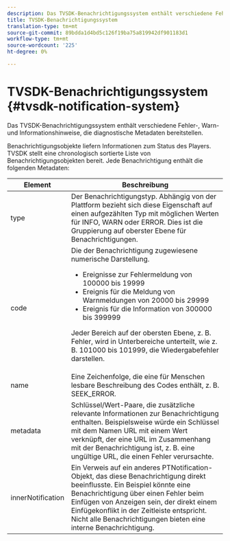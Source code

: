 ```yaml
---
description: Das TVSDK-Benachrichtigungssystem enthält verschiedene Fehler-, Warn- und Informationshinweise, die diagnostische Metadaten bereitstellen.
title: TVSDK-Benachrichtigungssystem
translation-type: tm+mt
source-git-commit: 89bdda1d4bd5c126f19ba75a819942df901183d1
workflow-type: tm+mt
source-wordcount: '225'
ht-degree: 0%

---
```



# TVSDK-Benachrichtigungssystem {#tvsdk-notification-system}

Das TVSDK-Benachrichtigungssystem enthält verschiedene Fehler-, Warn- und Informationshinweise, die diagnostische Metadaten bereitstellen.

Benachrichtigungsobjekte liefern Informationen zum Status des Players. TVSDK stellt eine chronologisch sortierte Liste von Benachrichtigungsobjekten bereit. Jede Benachrichtigung enthält die folgenden Metadaten:

<table frame="all" colsep="1" rowsep="1" id="table_DBA8CACF02DB4AF2B053E560850B49CE"> 
 <thead> 
  <tr rowsep="1"> 
   <th colname="1" class="entry"> Element </th> 
   <th colname="2" class="entry"> Beschreibung </th> 
  </tr> 
 </thead>
 <tbody> 
  <tr rowsep="1"> 
   <td colname="1"><span class="codeph"> type</span> </td> 
   <td colname="2"> Der Benachrichtigungstyp. Abhängig von der Plattform bezieht sich diese Eigenschaft auf einen aufgezählten Typ mit möglichen Werten für INFO, WARN oder ERROR. Dies ist die Gruppierung auf oberster Ebene für Benachrichtigungen. </td> 
  </tr> 
  <tr rowsep="1"> 
   <td colname="1"><span class="codeph"> code</span> </td> 
   <td colname="2">Die der Benachrichtigung zugewiesene numerische Darstellung. 
    <ul id="ul_31AB497C6FFA452496DD09B0D78687B9"> 
     <li id="li_53E75022C50246E0982E315D04EFD8B3">Ereignisse zur Fehlermeldung von 100000 bis 19999 </li> 
     <li id="li_11AE91D1325E4F718228E662C9C55F9A">Ereignis für die Meldung von Warnmeldungen von 20000 bis 29999 </li> 
     <li id="li_6D3EA03845294DC2BAD1ACF507639E51">Ereignis für die Information von 300000 bis 399999 </li> 
    </ul> <p>Jeder Bereich auf der obersten Ebene, z. B. Fehler, wird in Unterbereiche unterteilt, wie z. B. 101000 bis 101999, die Wiedergabefehler darstellen. </p> </td> 
  </tr> 
  <tr rowsep="1"> 
   <td colname="1"><span class="codeph"> name</span> </td> 
   <td colname="2">Eine Zeichenfolge, die eine für Menschen lesbare Beschreibung des Codes enthält, z. B. <span class="codeph"> SEEK_ERROR</span>. </td> 
  </tr> 
  <tr rowsep="1"> 
   <td colname="1"><span class="codeph"> metadata</span> </td> 
   <td colname="2">Schlüssel/Wert-Paare, die zusätzliche relevante Informationen zur Benachrichtigung enthalten. Beispielsweise würde ein Schlüssel mit dem Namen <span class="codeph"> URL</span> mit einem Wert verknüpft, der eine URL im Zusammenhang mit der Benachrichtigung ist, z. B. eine ungültige URL, die einen Fehler verursachte. </td> 
  </tr> 
  <tr rowsep="0"> 
   <td colname="1"><span class="codeph"> innerNotification</span> </td> 
   <td colname="2">Ein Verweis auf ein anderes <span class="codeph"> PTNotification</span>-Objekt, das diese Benachrichtigung direkt beeinflusste. Ein Beispiel könnte eine Benachrichtigung über einen Fehler beim Einfügen von Anzeigen sein, der direkt einem Einfügekonflikt in der Zeitleiste entspricht. Nicht alle Benachrichtigungen bieten eine interne Benachrichtigung. </td> 
  </tr> 
 </tbody> 
</table>